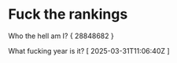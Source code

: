 # Fuck the rankings

Who the hell am I?
{ 28848682 }

What fucking year is it?
[ 2025-03-31T11:06:40Z ]
